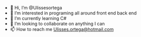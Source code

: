 - 👋 Hi, I’m @Ulissesortega
- 👀 I’m interested in programing all around front end back end
- 🌱 I’m currently learning C#
- 💞️ I’m looking to collaborate on anything I can
- 📫 How to reach me Ulisses.ortega@hotmail.com

<!---
Ulissesortega/Ulissesortega is a ✨ special ✨ repository because its `README.md` (this file) appears on your GitHub profile.
You can click the Preview link to take a look at your changes.
--->
